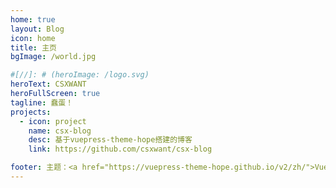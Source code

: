 ```yaml
---
home: true
layout: Blog
icon: home
title: 主页
bgImage: /world.jpg

#[//]: # (heroImage: /logo.svg)
heroText: CSXWANT
heroFullScreen: true
tagline: 蠢蛋！
projects:
  - icon: project
    name: csx-blog
    desc: 基于vuepress-theme-hope搭建的博客
    link: https://github.com/csxwant/csx-blog

footer: 主题：<a href="https://vuepress-theme-hope.github.io/v2/zh/">VuePress Theme Hope</a>
---
```

